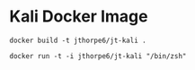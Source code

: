 # Kali Docker Image

```
docker build -t jthorpe6/jt-kali .
```

```
docker run -t -i jthorpe6/jt-kali "/bin/zsh"
```
